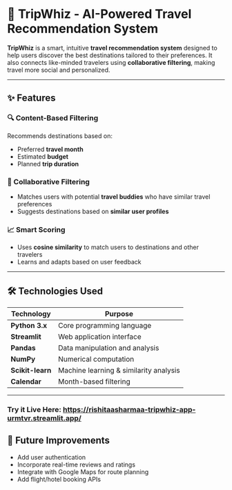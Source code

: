 # 🧭 TripWhiz - AI-Powered Travel Recommendation System

**TripWhiz** is a smart, intuitive **travel recommendation system** designed to help users discover the best destinations tailored to their preferences. It also connects like-minded travelers using **collaborative filtering**, making travel more social and personalized.

---

## ✨ Features

### 🔍 Content-Based Filtering
Recommends destinations based on:
- Preferred **travel month**
- Estimated **budget**
- Planned **trip duration**


### 👥 Collaborative Filtering
- Matches users with potential **travel buddies** who have similar travel preferences
- Suggests destinations based on **similar user profiles**

### 📈 Smart Scoring
- Uses **cosine similarity** to match users to destinations and other travelers
- Learns and adapts based on user feedback

---

## 🛠️ Technologies Used

| Technology      | Purpose                                |
|----------------|-----------------------------------------|
| **Python 3.x**  | Core programming language               |
| **Streamlit**   | Web application interface               |
| **Pandas**      | Data manipulation and analysis          |
| **NumPy**       | Numerical computation                   |
| **Scikit-learn**| Machine learning & similarity analysis  |
| **Calendar**    | Month-based filtering                   |

---

### Try it Live Here: https://rishitaasharmaa-tripwhiz-app-urmtvr.streamlit.app/

## 📌 Future Improvements
- Add user authentication
- Incorporate real-time reviews and ratings
- Integrate with Google Maps for route planning
- Add flight/hotel booking APIs

